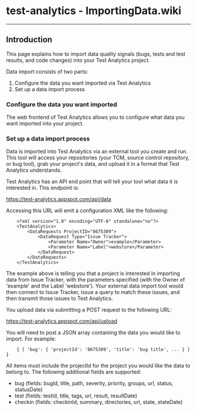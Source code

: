 # test-analytics - ImportingData.wiki
 
---

Introduction
------------

This page explains how to import data quality signals (bugs, tests and test results, and code changes) into your Test Analytics project.

Data import consists of two parts:

1. Configure the data you want imported via Test Analytics
2. Set up a data import process

### Configure the data you want imported

The web frontend of Test Analytics allows you to configure what data you want imported into your project.

### Set up a data import process

Data is imported into Test Analytics via an external tool you create and run. This tool will access your repositories (your TCM, source control repository, or bug tool), grab your project's data, and upload it in a format that Test Analytics understands.

Test Analytics has an API end point that will tell your tool what data it is interested in. This endpoint is:

https://test-analytics.appspot.com/api/data

Accessing this URL will emit a configuration XML like the following:

```
	<?xml version="1.0" encoding="UTF-8" standalone="no"?>
	<TestAnalytics>
		<DataRequests ProjectID="8675309"> 
			<DataRequest Type="Issue Tracker"> 
				<Parameter Name="Owner">example</Parameter> 
				<Parameter Name="Label">webstore</Parameter> 
			</DataRequest> 
		</DataRequests>
	</TestAnalytics>
```

The example above is telling you that a project is interested in importing data from Issue Tracker, with the parameters specified (with the Owner of 'example' and the Label 'webstore'). Your external data import tool would then connect to Issue Tracker, issue a query to match these issues, and then transmit those issues to Test Analytics.

You upload data via submitting a POST request to the following URL:

https://test-analytics.appspot.com/api/upload

You will need to post a JSON array containing the data you would like to import. For example:

```
	{ [ 'bug': { 'projectId': '8675309', 'title': 'bug title', ... } ] }
```

All items must include the projectId for the project you would like the data to belong to. The following additional fields are supported:

- bug (fields: bugId, title, path, severity, priority, groups, url, status, statusDate)
- test (fields: testId, title, tags, url, result, resultDate)
- checkin (fields: checkinId, summary, directories, url, state, stateDate)
